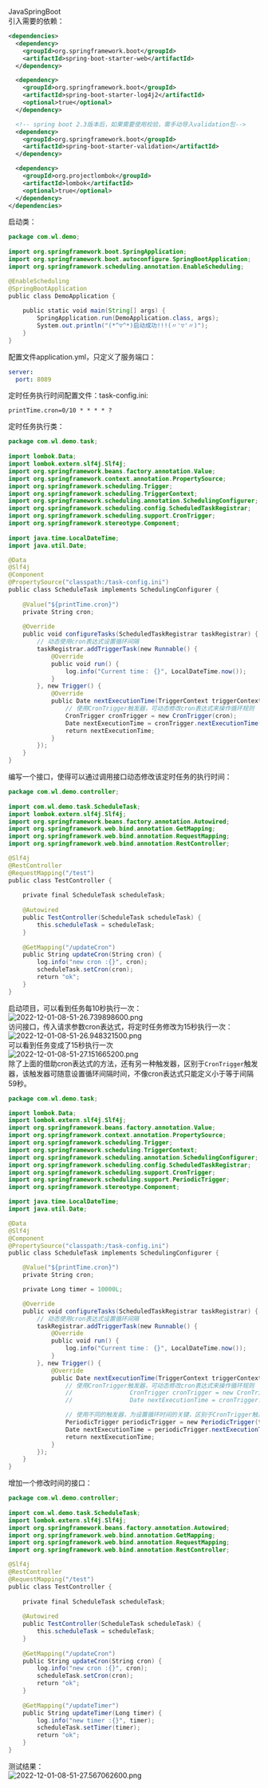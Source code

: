 JavaSpringBoot<br />引入需要的依赖：
```xml
<dependencies>
  <dependency>
    <groupId>org.springframework.boot</groupId>
    <artifactId>spring-boot-starter-web</artifactId>
  </dependency>

  <dependency>
    <groupId>org.springframework.boot</groupId>
    <artifactId>spring-boot-starter-log4j2</artifactId>
    <optional>true</optional>
  </dependency>

  <!-- spring boot 2.3版本后，如果需要使用校验，需手动导入validation包-->
  <dependency>
    <groupId>org.springframework.boot</groupId>
    <artifactId>spring-boot-starter-validation</artifactId>
  </dependency>

  <dependency>
    <groupId>org.projectlombok</groupId>
    <artifactId>lombok</artifactId>
    <optional>true</optional>
  </dependency>
</dependencies>
```
启动类：
```java
package com.wl.demo;
 
import org.springframework.boot.SpringApplication;
import org.springframework.boot.autoconfigure.SpringBootApplication;
import org.springframework.scheduling.annotation.EnableScheduling;

@EnableScheduling
@SpringBootApplication
public class DemoApplication {
 
    public static void main(String[] args) {
        SpringApplication.run(DemoApplication.class, args);
        System.out.println("(*^▽^*)启动成功!!!(〃'▽'〃)");
    }
}
```
配置文件application.yml，只定义了服务端口：
```yaml
server:
  port: 8089
```
定时任务执行时间配置文件：task-config.ini:
```
printTime.cron=0/10 * * * * ?
```
定时任务执行类：
```java
package com.wl.demo.task;
 
import lombok.Data;
import lombok.extern.slf4j.Slf4j;
import org.springframework.beans.factory.annotation.Value;
import org.springframework.context.annotation.PropertySource;
import org.springframework.scheduling.Trigger;
import org.springframework.scheduling.TriggerContext;
import org.springframework.scheduling.annotation.SchedulingConfigurer;
import org.springframework.scheduling.config.ScheduledTaskRegistrar;
import org.springframework.scheduling.support.CronTrigger;
import org.springframework.stereotype.Component;
 
import java.time.LocalDateTime;
import java.util.Date;

@Data
@Slf4j
@Component
@PropertySource("classpath:/task-config.ini")
public class ScheduleTask implements SchedulingConfigurer {
 
    @Value("${printTime.cron}")
    private String cron;
 
    @Override
    public void configureTasks(ScheduledTaskRegistrar taskRegistrar) {
        // 动态使用cron表达式设置循环间隔
        taskRegistrar.addTriggerTask(new Runnable() {
            @Override
            public void run() {
                log.info("Current time： {}", LocalDateTime.now());
            }
        }, new Trigger() {
            @Override
            public Date nextExecutionTime(TriggerContext triggerContext) {
                // 使用CronTrigger触发器，可动态修改cron表达式来操作循环规则
                CronTrigger cronTrigger = new CronTrigger(cron);
                Date nextExecutionTime = cronTrigger.nextExecutionTime(triggerContext);
                return nextExecutionTime;
            }
        });
    }
}
```
编写一个接口，使得可以通过调用接口动态修改该定时任务的执行时间：
```java
package com.wl.demo.controller;
 
import com.wl.demo.task.ScheduleTask;
import lombok.extern.slf4j.Slf4j;
import org.springframework.beans.factory.annotation.Autowired;
import org.springframework.web.bind.annotation.GetMapping;
import org.springframework.web.bind.annotation.RequestMapping;
import org.springframework.web.bind.annotation.RestController;

@Slf4j
@RestController
@RequestMapping("/test")
public class TestController {
 
    private final ScheduleTask scheduleTask;
 
    @Autowired
    public TestController(ScheduleTask scheduleTask) {
        this.scheduleTask = scheduleTask;
    }
 
    @GetMapping("/updateCron")
    public String updateCron(String cron) {
        log.info("new cron :{}", cron);
        scheduleTask.setCron(cron);
        return "ok";
    }
}
```
启动项目，可以看到任务每10秒执行一次：<br />![2022-12-01-08-51-26.739898600.png](https://cdn.nlark.com/yuque/0/2022/png/396745/1669856114391-6fa94285-e966-413f-8228-379cd4ba1d0a.png#averageHue=%23826d4c&clientId=ub114477e-5706-4&from=ui&id=u95f47d23&originHeight=1040&originWidth=1918&originalType=binary&ratio=1&rotation=0&showTitle=false&size=144551&status=done&style=none&taskId=u6348ccc0-bbbb-4374-bd2b-6632d9b362f&title=)<br />访问接口，传入请求参数cron表达式，将定时任务修改为15秒执行一次：<br />![2022-12-01-08-51-26.948321500.png](https://cdn.nlark.com/yuque/0/2022/png/396745/1669856114201-d7af328c-e781-4c23-b7db-0070f76add48.png#averageHue=%23fefefe&clientId=ub114477e-5706-4&from=ui&id=vqpED&originHeight=1007&originWidth=1919&originalType=binary&ratio=1&rotation=0&showTitle=false&size=35309&status=done&style=none&taskId=u04feb221-d0c0-42a1-8e10-8c33437d63a&title=)<br />可以看到任务变成了15秒执行一次<br />![2022-12-01-08-51-27.151665200.png](https://cdn.nlark.com/yuque/0/2022/png/396745/1669856114604-b17e0bcb-a861-4a93-863a-af9eb79d10a3.png#averageHue=%23857450&clientId=ub114477e-5706-4&from=ui&id=BW6GR&originHeight=1040&originWidth=1918&originalType=binary&ratio=1&rotation=0&showTitle=false&size=282249&status=done&style=none&taskId=ub41514a0-e32b-4d91-80a4-08942a3dbfd&title=)<br />除了上面的借助cron表达式的方法，还有另一种触发器，区别于`CronTrigger`触发器，该触发器可随意设置循环间隔时间，不像cron表达式只能定义小于等于间隔59秒。
```java
package com.wl.demo.task;

import lombok.Data;
import lombok.extern.slf4j.Slf4j;
import org.springframework.beans.factory.annotation.Value;
import org.springframework.context.annotation.PropertySource;
import org.springframework.scheduling.Trigger;
import org.springframework.scheduling.TriggerContext;
import org.springframework.scheduling.annotation.SchedulingConfigurer;
import org.springframework.scheduling.config.ScheduledTaskRegistrar;
import org.springframework.scheduling.support.CronTrigger;
import org.springframework.scheduling.support.PeriodicTrigger;
import org.springframework.stereotype.Component;

import java.time.LocalDateTime;
import java.util.Date;

@Data
@Slf4j
@Component
@PropertySource("classpath:/task-config.ini")
public class ScheduleTask implements SchedulingConfigurer {

    @Value("${printTime.cron}")
    private String cron;

    private Long timer = 10000L;

    @Override
    public void configureTasks(ScheduledTaskRegistrar taskRegistrar) {
        // 动态使用cron表达式设置循环间隔
        taskRegistrar.addTriggerTask(new Runnable() {
            @Override
            public void run() {
                log.info("Current time： {}", LocalDateTime.now());
            }
        }, new Trigger() {
            @Override
            public Date nextExecutionTime(TriggerContext triggerContext) {
                // 使用CronTrigger触发器，可动态修改cron表达式来操作循环规则
                //                CronTrigger cronTrigger = new CronTrigger(cron);
                //                Date nextExecutionTime = cronTrigger.nextExecutionTime(triggerContext);

                // 使用不同的触发器，为设置循环时间的关键，区别于CronTrigger触发器，该触发器可随意设置循环间隔时间，单位为毫秒
                PeriodicTrigger periodicTrigger = new PeriodicTrigger(timer);
                Date nextExecutionTime = periodicTrigger.nextExecutionTime(triggerContext);
                return nextExecutionTime;
            }
        });
    }
}
```
增加一个修改时间的接口：
```java
package com.wl.demo.controller;
 
import com.wl.demo.task.ScheduleTask;
import lombok.extern.slf4j.Slf4j;
import org.springframework.beans.factory.annotation.Autowired;
import org.springframework.web.bind.annotation.GetMapping;
import org.springframework.web.bind.annotation.RequestMapping;
import org.springframework.web.bind.annotation.RestController;

@Slf4j
@RestController
@RequestMapping("/test")
public class TestController {
 
    private final ScheduleTask scheduleTask;
 
    @Autowired
    public TestController(ScheduleTask scheduleTask) {
        this.scheduleTask = scheduleTask;
    }
 
    @GetMapping("/updateCron")
    public String updateCron(String cron) {
        log.info("new cron :{}", cron);
        scheduleTask.setCron(cron);
        return "ok";
    }
 
    @GetMapping("/updateTimer")
    public String updateTimer(Long timer) {
        log.info("new timer :{}", timer);
        scheduleTask.setTimer(timer);
        return "ok";
    }
}
```
测试结果：<br />![2022-12-01-08-51-27.567062600.png](https://cdn.nlark.com/yuque/0/2022/png/396745/1669856268820-cee3ad2b-e160-4ab9-a164-5c4de0540025.png#averageHue=%239c8a6e&clientId=ub114477e-5706-4&from=ui&id=u5d37ec5d&originHeight=1048&originWidth=1928&originalType=binary&ratio=1&rotation=0&showTitle=false&size=284225&status=done&style=none&taskId=uc6886eec-f5e3-48fb-99c5-15bea61052f&title=)
